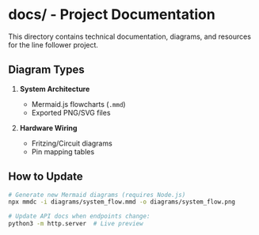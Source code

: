 # docs/ - Project Documentation

This directory contains technical documentation, diagrams, and resources for the line follower project.

##  Diagram Types
1. **System Architecture**  
   - Mermaid.js flowcharts (`.mmd`)
   - Exported PNG/SVG files

2. **Hardware Wiring**  
   - Fritzing/Circuit diagrams
   - Pin mapping tables

##  How to Update
```bash
# Generate new Mermaid diagrams (requires Node.js)
npx mmdc -i diagrams/system_flow.mmd -o diagrams/system_flow.png

# Update API docs when endpoints change:
python3 -m http.server  # Live preview
